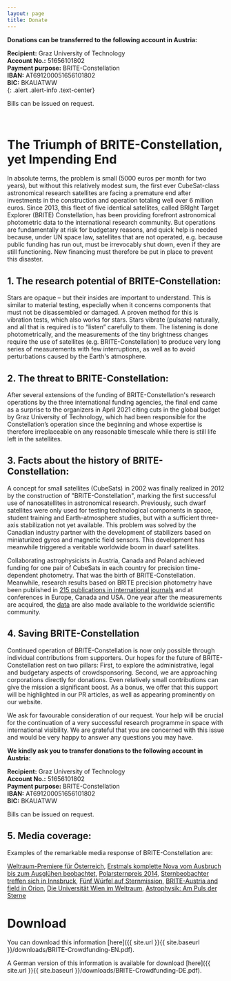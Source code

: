 ```yaml
---
layout: page
title: Donate
---
```


**Donations can be transferred to the following account in Austria:**

**Recipient:** Graz University of Technology  
**Account No.:** 51656101802  
**Payment purpose:** BRITE-Constellation  
**IBAN:** AT691200051656101802  
**BIC:** BKAUATWW  
{: .alert .alert-info .text-center}

Bills can be issued on request.

<br>

# The Triumph of BRITE-Constellation, yet Impending End

In absolute terms, the problem is small (5000 euros per month for two years), but without this relatively modest sum, the first ever CubeSat-class astronomical research satellites are facing a premature end after investments in the construction and operation totaling well over 6 million euros. Since 2013, this fleet of five identical satellites, called BRIght Target Explorer (BRITE) Constellation, has been providing forefront astronomical photometric data to the international research community. But operations are fundamentally at risk for budgetary reasons, and quick help is needed because, under UN space law, satellites that are not operated, e.g. because public funding has run out, must be irrevocably shut down, even if they are still functioning. New financing must therefore be put in place to prevent this disaster.


## 1. The research potential of BRITE-Constellation:
Stars are opaque – but their insides are important to understand. This is similar to material testing, especially when it concerns components that must not be disassembled or damaged. A proven method for this is vibration tests, which also works for stars. Stars vibrate (pulsate) naturally, and all that is required is to “listen” carefully to them. The listening is done photometrically, and the measurements of the tiny brightness changes require the use of satellites (e.g. BRITE-Constellation) to produce very long series of measurements with few interruptions, as well as to avoid perturbations caused by the Earth's atmosphere.

## 2. The threat to BRITE-Constellation:
After several extensions of the funding of BRITE-Constellation's research operations by the three international funding agencies, the final end came as a surprise to the organizers in April 2021 citing cuts in the global budget by Graz University of Technology, which had been responsible for the Constellation’s operation since the beginning and whose expertise is therefore irreplaceable on any reasonable timescale while there is still life left in the satellites.

## 3. Facts about the history of BRITE- Constellation:
A concept for small satellites (CubeSats) in 2002 was finally realized in 2012 by the construction of "BRITE-Constellation", marking the first successful use of nanosatellites in astronomical research. Previously, such dwarf satellites were only used for testing technological components in space, student training and Earth-atmosphere studies, but with a sufficient three-axis stabilization not yet available. This problem was solved by the Canadian industry partner with the development of stabilizers based on miniaturized gyros and magnetic field sensors. This development has meanwhile triggered a veritable worldwide boom in dwarf satellites.

Collaborating astrophysicists in Austria, Canada and Poland achieved funding for one pair of CubeSats in each country for precision time-dependent photometry. That was the birth of BRITE-Constellation. Meanwhile, research results based on BRITE precision photometry have been published in [215 publications in international journals](http://brite-wiki.astro.uni.wroc.pl/bwiki/doku.php?id=bscience) and at conferences in Europe, Canada and USA. One year after the measurements are acquired, the [data](http://brite-wiki.astro.uni.wroc.pl/bwiki/doku.php?id=start) are also made available to the worldwide scientific community.

## 4. Saving BRITE-Constellation

Continued operation of BRITE-Constellation is now only possible through individual contributions from supporters. Our hopes for the future of BRITE-Constellation rest on two pillars: First, to explore the administrative, legal and budgetary aspects of crowdsponsoring. Second, we are approaching corporations directly for donations. Even relatively small contributions can give the mission a significant boost. As a bonus, we offer that this support will be highlighted in our PR articles, as well as appearing prominently on our website.

We ask for favourable consideration of our request. Your help will be crucial for the continuation of a very successful research programme in space with international visibility. We are grateful that you are concerned with this issue and would be very happy to answer any questions you may have.  

**We kindly ask you to transfer donations to the following account in Austria:**

**Recipient:** Graz University of Technology  
**Account No.:** 51656101802  
**Payment purpose:** BRITE-Constellation  
**IBAN:** AT691200051656101802  
**BIC:** BKAUATWW  

Bills can be issued on request.


## 5. Media coverage:
Examples of the remarkable media response of BRITE-Constellation are:

[Weltraum-Premiere für Österreich](https://idw-online.de/de/news520765), [Erstmals komplette Nova vom Ausbruch bis zum Ausglühen beobachtet](https://www.derstandard.de/story/2000116835006/erstmals-komplette-nova-vom-ausbruch-bis-zum-ausgluehen-beobachtet), [Polarsternpreis 2014](https://oewf.org/2014/04/der-polarsternpreis-2014-geht-an-otto-koudelka-und-werner-weiss/), [Sternbeobachter treffen sich in Innsbruck](https://tirol.orf.at/v2/news/stories/2791563/), [Fünf Würfel auf Sternmission](https://www.tt.com/artikel/11931908/fuenf-wuerfel-auf-sternenmission), [BRITE-Austria and field in Orion](https://www.univie.ac.at/brite-constellation/2017/05/27/watch-brite-austria-pass-a-small-field-in-orion/), [Die Universität Wien im Weltraum](https://medienportal.univie.ac.at/videos/uni-wien-forscht/detailansicht/artikel/die-universitaet-wien-im-weltraum/), [Astrophysik: Am Puls der Sterne](https://medienportal.univie.ac.at/videos/uni-wien-forscht/detailansicht/artikel/die-universitaet-wien-im-weltraum/)



# Download
You can download this information [here]({{ site.url }}{{ site.baseurl }}/downloads/BRITE-Crowdfunding-EN.pdf).

A German version of this information is available for download [here]({{ site.url }}{{ site.baseurl }}/downloads/BRITE-Crowdfunding-DE.pdf).
